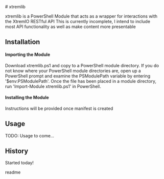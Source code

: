 <snippet>
  <content>
# xtremlib
 
xtremlib is a PowerShell Module that acts as a wrapper for interactions with the XtremIO RESTful API
This is currently incomplete, I intend to include most API functionality as well as make content more presentable
 
## Installation

#### Importing the Module 
Download xtremlib.ps1 and copy to a PowerShell module directory. If you do not know where your PowerShell module directories are, 
open up a PowerShell prompt and examine the PSModulePath variable by entering '$env:PSModulePath'. Once the file has been placed in 
a module directory, run 'Import-Module xtremlib.ps1' in PowerShell.

#### Installing the Module
Instructions will be provided once manifest is created
 
## Usage
 
TODO: Usage to come...
 
 
## History
 
Started today!
 

></content>
  <tabTrigger>readme</tabTrigger>
</snippet>